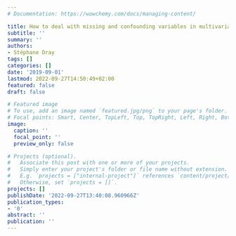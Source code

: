 ```yaml
---
# Documentation: https://wowchemy.com/docs/managing-content/

title: How to deal with missing and confounding variables in multivariate analysis?
subtitle: ''
summary: ''
authors:
- Stéphane Dray
tags: []
categories: []
date: '2019-09-01'
lastmod: 2022-09-27T14:50:49+02:00
featured: false
draft: false

# Featured image
# To use, add an image named `featured.jpg/png` to your page's folder.
# Focal points: Smart, Center, TopLeft, Top, TopRight, Left, Right, BottomLeft, Bottom, BottomRight.
image:
  caption: ''
  focal_point: ''
  preview_only: false

# Projects (optional).
#   Associate this post with one or more of your projects.
#   Simply enter your project's folder or file name without extension.
#   E.g. `projects = ["internal-project"]` references `content/project/deep-learning/index.md`.
#   Otherwise, set `projects = []`.
projects: []
publishDate: '2022-09-27T13:40:08.960966Z'
publication_types:
- '0'
abstract: ''
publication: ''
---
```

